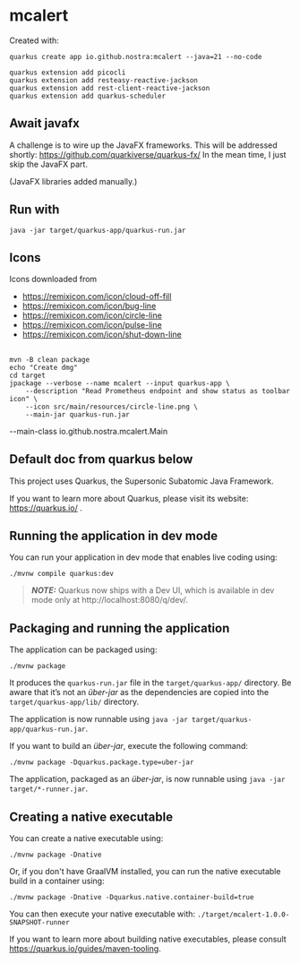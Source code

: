 # mcalert

Created with:

```shell
quarkus create app io.github.nostra:mcalert --java=21 --no-code
```
```shell
quarkus extension add picocli
quarkus extension add resteasy-reactive-jackson
quarkus extension add rest-client-reactive-jackson
quarkus extension add quarkus-scheduler
```

## Await javafx

A challenge is to wire up the JavaFX frameworks. This
will be addressed shortly: https://github.com/quarkiverse/quarkus-fx/
In the mean time, I just skip the JavaFX part.

(JavaFX libraries added manually.)

## Run with

```shell
java -jar target/quarkus-app/quarkus-run.jar 
```

## Icons

Icons downloaded from 
- https://remixicon.com/icon/cloud-off-fill
- https://remixicon.com/icon/bug-line
- https://remixicon.com/icon/circle-line
- https://remixicon.com/icon/pulse-line
- https://remixicon.com/icon/shut-down-line

## 

```shell
mvn -B clean package
echo "Create dmg"
cd target
jpackage --verbose --name mcalert --input quarkus-app \
    --description "Read Prometheus endpoint and show status as toolbar icon" \
    --icon src/main/resources/circle-line.png \
    --main-jar quarkus-run.jar 
```
--main-class io.github.nostra.mcalert.Main
## Default doc from quarkus below


This project uses Quarkus, the Supersonic Subatomic Java Framework.

If you want to learn more about Quarkus, please visit its website: https://quarkus.io/ .

## Running the application in dev mode

You can run your application in dev mode that enables live coding using:
```shell script
./mvnw compile quarkus:dev
```

> **_NOTE:_**  Quarkus now ships with a Dev UI, which is available in dev mode only at http://localhost:8080/q/dev/.

## Packaging and running the application

The application can be packaged using:
```shell script
./mvnw package
```
It produces the `quarkus-run.jar` file in the `target/quarkus-app/` directory.
Be aware that it’s not an _über-jar_ as the dependencies are copied into the `target/quarkus-app/lib/` directory.

The application is now runnable using `java -jar target/quarkus-app/quarkus-run.jar`.

If you want to build an _über-jar_, execute the following command:
```shell script
./mvnw package -Dquarkus.package.type=uber-jar
```

The application, packaged as an _über-jar_, is now runnable using `java -jar target/*-runner.jar`.

## Creating a native executable

You can create a native executable using: 
```shell script
./mvnw package -Dnative
```

Or, if you don't have GraalVM installed, you can run the native executable build in a container using: 
```shell script
./mvnw package -Dnative -Dquarkus.native.container-build=true
```

You can then execute your native executable with: `./target/mcalert-1.0.0-SNAPSHOT-runner`

If you want to learn more about building native executables, please consult https://quarkus.io/guides/maven-tooling.
